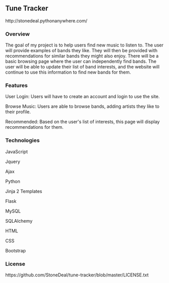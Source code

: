 <h2>Tune Tracker</h2>
<a>http://stonedeal.pythonanywhere.com/</a>
<h3>Overview</h3>
<p>The goal of my project is to help users find new music to listen to.
The user will provide examples of bands they like. They will then be provided with recommendations for similar bands they might also enjoy. There will be a basic browsing page where
the user can independently find bands. The user will be able to update
their list of band interests, and the website will continue to use this information to find new bands for them.</p>
<h3>Features</h3>
<p>User Login: Users will have to create an account and login to use the site.

Browse Music: Users are able to browse bands, adding artists they like to their profile.

Recommended: Based on the user's list of interests, this page will display recommendations for them.</p>
<h3>Technologies</h3>

<p>JavaScript</p>
<p>Jquery</p>
<p>Ajax</p>
<p>Python</p>
<p>Jinja 2 Templates</p>
<p>Flask</p>
<p>MySQL</p>
<p>SQLAlchemy</p>
<p>HTML</p>
<p>CSS</p>
<p>Bootstrap</p>


<h3>License</h3>
https://github.com/StoneDeal/tune-tracker/blob/master/LICENSE.txt
